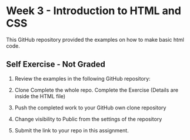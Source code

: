 # Week 3 - Introduction to HTML and CSS

This GitHub repository provided the examples on how to make basic html code.


## Self Exercise - Not Graded

1) Review the examples in the following GitHub repository:

2) Clone Complete the whole repo. Complete the Exercise (Details are inside the HTML file)

3) Push the completed work to your GitHub own clone repository

4) Change visibility to Public from the settings of the repository

5) Submit the link to your repo in this assignment.
